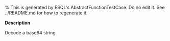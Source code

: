 % This is generated by ESQL's AbstractFunctionTestCase. Do no edit it. See ../README.md for how to regenerate it.

**Description**

Decode a base64 string.

